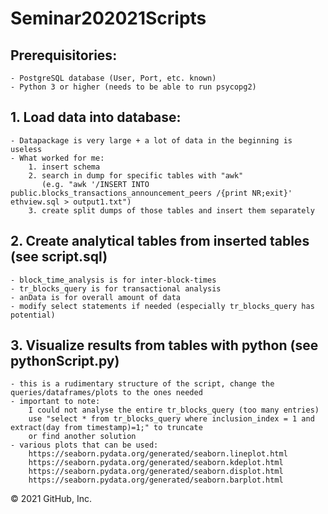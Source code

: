 # Seminar202021Scripts

## Prerequisitories:
	- PostgreSQL database (User, Port, etc. known)
	- Python 3 or higher (needs to be able to run psycopg2)


## 1. Load data into database:
	- Datapackage is very large + a lot of data in the beginning is useless
	- What worked for me:
		1. insert schema
		2. search in dump for specific tables with "awk" 
		   (e.g. "awk '/INSERT INTO public.blocks_transactions_announcement_peers /{print NR;exit}' ethview.sql > output1.txt")
		3. create split dumps of those tables and insert them separately

## 2. Create analytical tables from inserted tables (see script.sql)
	- block_time_analysis is for inter-block-times
	- tr_blocks_query is for transactional analysis
	- anData is for overall amount of data
	- modify select statements if needed (especially tr_blocks_query has potential)

## 3. Visualize results from tables with python (see pythonScript.py)
	- this is a rudimentary structure of the script, change the queries/dataframes/plots to the ones needed
	- important to note: 
		I could not analyse the entire tr_blocks_query (too many entries)
		use "select * from tr_blocks_query where inclusion_index = 1 and extract(day from timestamp)=1;" to truncate
		or find another solution
	- various plots that can be used: 
		https://seaborn.pydata.org/generated/seaborn.lineplot.html
		https://seaborn.pydata.org/generated/seaborn.kdeplot.html
		https://seaborn.pydata.org/generated/seaborn.displot.html
		https://seaborn.pydata.org/generated/seaborn.barplot.html
© 2021 GitHub, Inc.
